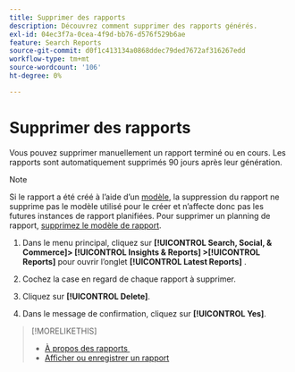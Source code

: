 ```yaml
---
title: Supprimer des rapports
description: Découvrez comment supprimer des rapports générés.
exl-id: 04ec3f7a-0cea-4f9d-bb76-d576f529b6ae
feature: Search Reports
source-git-commit: d0f1c413134a0868ddec79ded7672af316267edd
workflow-type: tm+mt
source-wordcount: '106'
ht-degree: 0%

---
```


# Supprimer des rapports

Vous pouvez supprimer manuellement un rapport terminé ou en cours. Les rapports sont automatiquement supprimés 90 jours après leur génération.

>[!NOTE]
>
>Si le rapport a été créé à l’aide d’un [modèle](/help/search-social-commerce/reports/automation/templates/template-about.md), la suppression du rapport ne supprime pas le modèle utilisé pour le créer et n’affecte donc pas les futures instances de rapport planifiées. Pour supprimer un planning de rapport, [supprimez le modèle de rapport](/help/search-social-commerce/reports/automation/templates/template-delete.md).

1. Dans le menu principal, cliquez sur **[!UICONTROL Search, Social, & Commerce]> [!UICONTROL Insights & Reports] >[!UICONTROL Reports]** pour ouvrir l’onglet **[!UICONTROL Latest Reports]** .

1. Cochez la case en regard de chaque rapport à supprimer.

1. Cliquez sur **[!UICONTROL Delete]**.

1. Dans le message de confirmation, cliquez sur **[!UICONTROL Yes]**.

>[!MORELIKETHIS]
>
>* [À propos des rapports &#x200B;](/help/search-social-commerce/reports/report-about.md)
>* [Afficher ou enregistrer un rapport](/help/search-social-commerce/reports/management/report-view-save.md)
